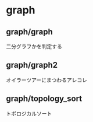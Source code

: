 # graph

## graph/graph

二分グラフかを判定する

## graph/graph2

オイラーツアーにまつわるアレコレ

## graph/topology_sort

トポロジカルソート
